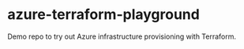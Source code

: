 # azure-terraform-playground
Demo repo to try out Azure infrastructure provisioning with Terraform.
